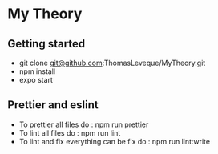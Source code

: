 # My Theory

## Getting started

- git clone git@github.com:ThomasLeveque/MyTheory.git
- npm install
- expo start

## Prettier and eslint

- To prettier all files do : npm run prettier
- To lint all files do : npm run lint
- To lint and fix everything can be fix do : npm run lint:write
